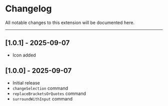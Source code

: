 # Changelog

All notable changes to this extension will be documented here.

---

## [1.0.1] - 2025-09-07

- Icon added

## [1.0.0] - 2025-09-07

- Initial release
- `changeSelection` command
- `replaceBracketsOrQuotes` command
- `surroundWithInput` command
